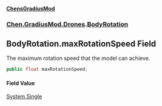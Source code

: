 
#### [ChensGradiusMod](./index 'index')

### [Chen.GradiusMod.Drones](./Y-iPobZkdIiJ9feSuBjDaQ 'Chen.GradiusMod.Drones').[BodyRotation](./cavriQuBntm0cE4AZ1RD+w 'Chen.GradiusMod.Drones.BodyRotation')

## BodyRotation.maxRotationSpeed Field
The maximum rotation speed that the model can achieve.  
```csharp
public float maxRotationSpeed;
```

#### Field Value
[System.Single](https://docs.microsoft.com/en-us/dotnet/api/System.Single 'System.Single')  
